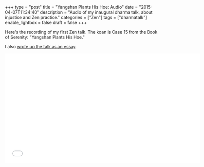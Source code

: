 +++
type = "post"
title = "Yangshan Plants His Hoe: Audio"
date = "2015-04-07T11:34:40"
description = "Audio of my inaugural dharma talk, about injustice and Zen practice."
categories = ["Zen"]
tags = ["dharmatalk"]
enable_lightbox = false
draft = false
+++

<p>Here's the recording of my first Zen talk. The koan is Case 15 from the Book of Serenity: "Yangshan Plants His Hoe."</p>
<p>I also <a href="/blog/yangshan-plants-his-hoe/">wrote up the talk as an essay</a>.</p>
<iframe style="border: none" src="//html5-player.libsyn.com/embed/episode/id/3475171/height/360/width/640/theme/standard/direction/no/autoplay/no/autonext/no/thumbnail/yes/preload/no/no_addthis/no/" height="360" width="640" scrolling="no"  allowfullscreen webkitallowfullscreen mozallowfullscreen oallowfullscreen msallowfullscreen></iframe>
    